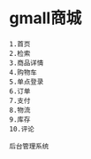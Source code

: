 # gmall商城
    1.首页
    2.检索
    3.商品详情
    4.购物车
    5.单点登录
    6.订单
    7.支付
    8.物流
    9.库存
    10.评论
    
    后台管理系统